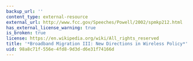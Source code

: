 ```yaml
---
backup_url: ''
content_type: external-resource
external_url: http://www.fcc.gov/Speeches/Powell/2002/spmkp212.html
has_external_license_warning: true
is_broken: true
license: https://en.wikipedia.org/wiki/All_rights_reserved
title: '*Broadband Migration III: New Directions in Wireless Policy*'
uid: 98a8c71f-556e-4fd8-9d3d-d6e31f74166d
---
```

